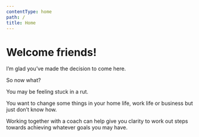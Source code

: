 ```yaml
---
contentType: home
path: /
title: Home
---
```

# Welcome friends!

I’m glad you’ve made the decision to come here.

So now what?

You may be feeling stuck in a rut. 

You want to change some things in your home life, work life or business but just don’t know how.

Working together with a coach can help give you clarity to work out steps towards achieving whatever goals you may have.
